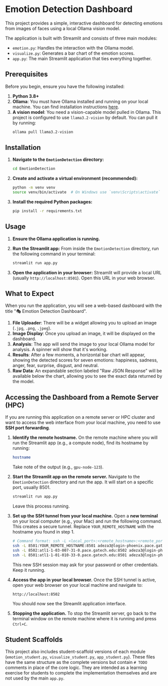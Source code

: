 # Emotion Detection Dashboard

This project provides a simple, interactive dashboard for detecting emotions from images of faces using a local Ollama vision model.

The application is built with Streamlit and consists of three main modules:
- `emotion.py`: Handles the interaction with the Ollama model.
- `visualize.py`: Generates a bar chart of the emotion scores.
- `app.py`: The main Streamlit application that ties everything together.

## Prerequisites

Before you begin, ensure you have the following installed:

1.  **Python 3.8+**
2.  **Ollama**: You must have Ollama installed and running on your local machine. You can find installation instructions [here](https://ollama.com/).
3.  **A vision model**: You need a vision-capable model pulled in Ollama. This project is configured to use `llama3.2-vision` by default. You can pull it by running:
    ```bash
    ollama pull llama3.2-vision
    ```

## Installation

1.  **Navigate to the `EmotionDetection` directory:**
    ```bash
    cd EmotionDetection
    ```

2.  **Create and activate a virtual environment (recommended):**
    ```bash
    python -m venv venv
    source venv/bin/activate  # On Windows use `venv\Scripts\activate`
    ```

3.  **Install the required Python packages:**
    ```bash
    pip install -r requirements.txt
    ```

## Usage

1.  **Ensure the Ollama application is running.**

2.  **Run the Streamlit app:**
    From inside the `EmotionDetection` directory, run the following command in your terminal:
    ```bash
    streamlit run app.py
    ```

3.  **Open the application in your browser:**
    Streamlit will provide a local URL (usually `http://localhost:8501`). Open this URL in your web browser.

## What to Expect

When you run the application, you will see a web-based dashboard with the title "🎭 Emotion Detection Dashboard".

1.  **File Uploader**: There will be a widget allowing you to upload an image (`.jpg`, `.png`, `.jpeg`).
2.  **Image Display**: Once you upload an image, it will be displayed on the dashboard.
3.  **Analysis**: The app will send the image to your local Ollama model for analysis. A spinner will show that it's working.
4.  **Results**: After a few moments, a horizontal bar chart will appear, showing the detected scores for seven emotions: happiness, sadness, anger, fear, surprise, disgust, and neutral.
5.  **Raw Data**: An expandable section labeled "Raw JSON Response" will be available below the chart, allowing you to see the exact data returned by the model.

## Accessing the Dashboard from a Remote Server (HPC)

If you are running this application on a remote server or HPC cluster and want to access the web interface from your local machine, you need to use **SSH port forwarding**.

1.  **Identify the remote hostname.**
    On the remote machine where you will run the Streamlit app (e.g., a compute node), find its hostname by running:
    ```bash
    hostname
    ```
    Take note of the output (e.g., `gpu-node-123`).

2.  **Start the Streamlit app on the remote server.**
    Navigate to the `EmotionDetection` directory and run the app. It will start on a specific port, usually 8501.
    ```bash
    streamlit run app.py
    ```
    Leave this process running.

3.  **Set up the SSH tunnel from your local machine.**
    Open a **new terminal** on your local computer (e.g., your Mac) and run the following command. This creates a secure tunnel. Replace `YOUR_REMOTE_HOSTNAME` with the hostname you found in step 1.

    ```bash
    # Command format: ssh -L <local_port>:<remote_hostname>:<remote_port> <your_ssh_login>
    ssh -L 8501:YOUR_REMOTE_HOSTNAME:8501 adeza3@login-phoenix.pace.gatech.edu
    ssh -L 8502:atl1-1-03-007-31-0.pace.gatech.edu:8502 adeza3@login-phoenix.pace.gatech.edu
    ssh -L 8501:atl1-1-01-010-33-0.pace.gatech.edu:8501 adeza3@login-phoenix.pace.gatech.edu
    ```
    This new SSH session may ask for your password or other credentials. Keep it running.

4.  **Access the app in your local browser.**
    Once the SSH tunnel is active, open your web browser on your local machine and navigate to:
    ```
    http://localhost:8502
    ```
    You should now see the Streamlit application interface.

5.  **Stopping the application.**
    To stop the Streamlit server, go back to the terminal window on the remote machine where it is running and press `Ctrl+C`.

## Student Scaffolds

This project also includes student-scaffold versions of each module (`emotion_student.py`, `visualize_student.py`, `app_student.py`). These files have the same structure as the complete versions but contain `# TODO` comments in place of the core logic. They are intended as a learning exercise for students to complete the implementation themselves and are not used by the main `app.py`. 